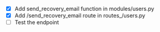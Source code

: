 - [x] Add send_recovery_email function in modules/users.py
- [x] Add /send_recovery_email route in routes_/users.py
- [ ] Test the endpoint
